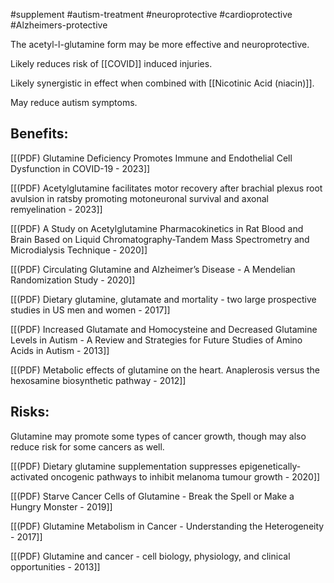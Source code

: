 #supplement #autism-treatment #neuroprotective #cardioprotective #Alzheimers-protective

The acetyl-l-glutamine form may be more effective and neuroprotective. 

Likely reduces risk of [[COVID]] induced injuries.

Likely synergistic in effect when combined with [[Nicotinic Acid (niacin)]].

May reduce autism symptoms.

## Benefits:

[[(PDF) Glutamine Deficiency Promotes Immune and Endothelial Cell Dysfunction in COVID-19 - 2023]]

[[(PDF) Acetylglutamine facilitates motor recovery after brachial plexus root avulsion in ratsby promoting motoneuronal survival and axonal remyelination - 2023]]

[[(PDF) A Study on Acetylglutamine Pharmacokinetics in Rat Blood and Brain Based on Liquid Chromatography-Tandem Mass Spectrometry and Microdialysis Technique - 2020]]

[[(PDF) Circulating Glutamine and Alzheimer’s Disease - A Mendelian Randomization Study - 2020]]

[[(PDF) Dietary glutamine, glutamate and mortality - two large prospective studies in US men and women - 2017]]

[[(PDF) Increased Glutamate and Homocysteine and Decreased Glutamine Levels in Autism - A Review and Strategies for Future Studies of Amino Acids in Autism - 2013]]

[[(PDF) Metabolic effects of glutamine on the heart. Anaplerosis versus the hexosamine biosynthetic pathway - 2012]]

## Risks:

Glutamine may promote some types of cancer growth, though may also reduce risk for some cancers as well. 

[[(PDF) Dietary glutamine supplementation suppresses epigenetically-activated oncogenic pathways to inhibit melanoma tumour growth - 2020]]

[[(PDF) Starve Cancer Cells of Glutamine - Break the Spell or Make a Hungry Monster  - 2019]]

[[(PDF) Glutamine Metabolism in Cancer - Understanding the Heterogeneity - 2017]]

[[(PDF) Glutamine and cancer - cell biology, physiology, and clinical opportunities - 2013]]
